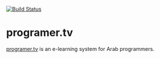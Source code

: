 [![Build Status](https://travis-ci.org/programer-tv/programertv.svg?branch=master)](https://travis-ci.org/programer-tv/programertv)

# programer.tv
[programer.tv](https://programer.tv) is an e-learning system for Arab
programmers.
